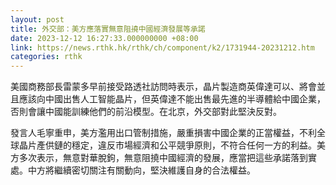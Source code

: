 ```yaml
---
layout: post
title: 外交部：美方應落實無意阻撓中國經濟發展等承諾
date: 2023-12-12 16:27:33.000000000 +08:00
link: https://news.rthk.hk/rthk/ch/component/k2/1731944-20231212.htm
categories: rthk
---
```


美國商務部長雷蒙多早前接受路透社訪問時表示，晶片製造商英偉達可以、將會並且應該向中國出售人工智能晶片，但英偉達不能出售最先進的半導體給中國企業，否則會讓中國能訓練他們的前沿模型。在北京，外交部對此堅決反對。

發言人毛寧重申，美方濫用出口管制措施，嚴重損害中國企業的正當權益，不利全球晶片產供鏈的穩定，違反市場經濟和公平競爭原則，不符合任何一方的利益。美方多次表示，無意對華脫鉤，無意阻撓中國經濟的發展，應當把這些承諾落到實處。中方將繼續密切關注有關動向，堅決維護自身的合法權益。
